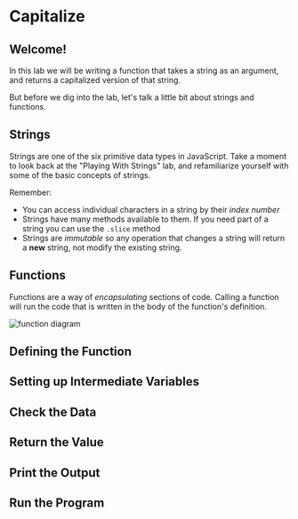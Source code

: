 # Capitalize

## Welcome!

In this lab we will be writing a function that takes a string as an argument, and returns a capitalized version of that string.

But before we dig into the lab, let's talk a little bit about strings and functions.

## Strings

Strings are one of the six primitive data types in JavaScript. Take a moment to look back at the "Playing With Strings" lab, and refamiliarize yourself with some of the basic concepts of strings.

Remember:

- You can access individual characters in a string by their *index number*
- Strings have many methods available to them. If you need part of a string you can use the `.slice` method
- Strings are *immutable* so any operation that changes a string will return a **new** string, not modify the existing string.

## Functions

Functions are a way of *encapsulating* sections of code. Calling a function will run the code that is written in the body of the function's definition.

![function diagram](doesn'tExistYet)

## Defining the Function

## Setting up Intermediate Variables

## Check the Data

## Return the Value

## Print the Output

## Run the Program
